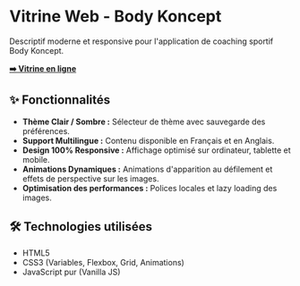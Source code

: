 # Vitrine Web - Body Koncept

Descriptif moderne et responsive pour l'application de coaching sportif Body Koncept.

**[➡️ Vitrine en ligne ](https://alexkoncept.github.io/BodyKoncept-Showcase/)**


## ✨ Fonctionnalités

*   **Thème Clair / Sombre :** Sélecteur de thème avec sauvegarde des préférences.
*   **Support Multilingue :** Contenu disponible en Français et en Anglais.
*   **Design 100% Responsive :** Affichage optimisé sur ordinateur, tablette et mobile.
*   **Animations Dynamiques :** Animations d'apparition au défilement et effets de perspective sur les images.
*   **Optimisation des performances :** Polices locales et lazy loading des images.

## 🛠️ Technologies utilisées

*   HTML5
*   CSS3 (Variables, Flexbox, Grid, Animations)
*   JavaScript pur (Vanilla JS)
